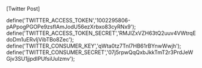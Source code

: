 [Twitter Post]


define('TWITTER_ACCESS_TOKEN','1002295806-pAPpogPGOPe9zsfIAmJodU56ezXrbxo83cyRNx9');
define('TWITTER_ACCESS_TOKEN_SECRET','RMJIZxVZH63tQ2uuv4VWtrqEdoDm1uERvljVibTBo8Zec');
define('TWITTER_CONSUMER_KEY','qWta0tz7Tnl7HB61rBYnwWwjh');
define('TWITTER_CONSUMER_SECRET','07j5rpwQqQxbJkkTmT2r3PrdJeWGjv3SU1jjpdIPUfsiUuIzmv');